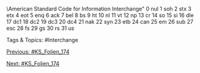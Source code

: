 \American Standard Code for Information Interchange"
0 nul 1 soh 2 stx 3 etx 4 eot 5 enq 6 ack 7 bel
8 bs 9 ht 10 nl 11 vt 12 np 13 cr 14 so 15 si
16 dle 17 dc1 18 dc2 19 dc3 20 dc4 21 nak 22 syn 23 etb
24 can 25 em 26 sub 27 esc 28 fs 29 gs 30 rs 31 us

   Tags & Topics:
   #Interchange

[Previous: #KS_Folien_174](KS_Folien_174.md)

[Next: #KS_Folien_174](KS_Folien_174.md)